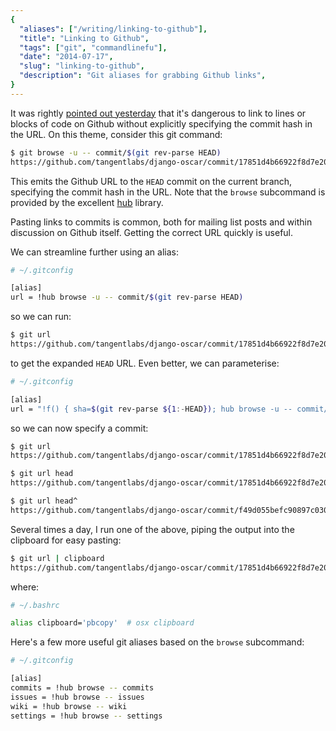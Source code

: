 ```yaml
---
{
  "aliases": ["/writing/linking-to-github"],
  "title": "Linking to Github",
  "tags": ["git", "commandlinefu"],
  "date": "2014-07-17",
  "slug": "linking-to-github",
  "description": "Git aliases for grabbing Github links",
}
---
```


It was rightly
[pointed out yesterday](http://andrew.yurisich.com/work/2014/07/16/dont-link-that-line-number/)
that it's dangerous to link to lines or blocks of code on Github without
explicitly specifying the commit hash in the URL. On this theme, consider this
git command:

```bash
$ git browse -u -- commit/$(git rev-parse HEAD)
https://github.com/tangentlabs/django-oscar/commit/17851d4b66922f8d7e203e2b469040690c84a0db
```

This emits the Github URL to the `HEAD` commit on the current branch, specifying
the commit hash in the URL. Note that the `browse` subcommand is provided by the
excellent [hub](https://hub.github.com/) library.

Pasting links to commits is common, both for mailing list posts and within
discussion on Github itself. Getting the correct URL quickly is useful.

We can streamline further using an alias:

```bash
# ~/.gitconfig

[alias]
url = !hub browse -u -- commit/$(git rev-parse HEAD)
```

so we can run:

```bash
$ git url
https://github.com/tangentlabs/django-oscar/commit/17851d4b66922f8d7e203e2b469040690c84a0db
```

to get the expanded `HEAD` URL. Even better, we can parameterise:

```bash
# ~/.gitconfig

[alias]
url = "!f() { sha=$(git rev-parse ${1:-HEAD}); hub browse -u -- commit/$sha; }; f"
```

so we can now specify a commit:

```bash
$ git url
https://github.com/tangentlabs/django-oscar/commit/17851d4b66922f8d7e203e2b469040690c84a0db

$ git url head
https://github.com/tangentlabs/django-oscar/commit/17851d4b66922f8d7e203e2b469040690c84a0db

$ git url head^
https://github.com/tangentlabs/django-oscar/commit/f49d055befc90897c030e0447a98d512cca4265b
```

Several times a day, I run one of the above, piping the output into the
clipboard for easy pasting:

```bash
$ git url | clipboard
https://github.com/tangentlabs/django-oscar/commit/17851d4b66922f8d7e203e2b469040690c84a0db
```

where:

```bash
# ~/.bashrc

alias clipboard='pbcopy'  # osx clipboard
```

Here's a few more useful git aliases based on the `browse` subcommand:

```bash
# ~/.gitconfig

[alias]
commits = !hub browse -- commits
issues = !hub browse -- issues
wiki = !hub browse -- wiki
settings = !hub browse -- settings
```
